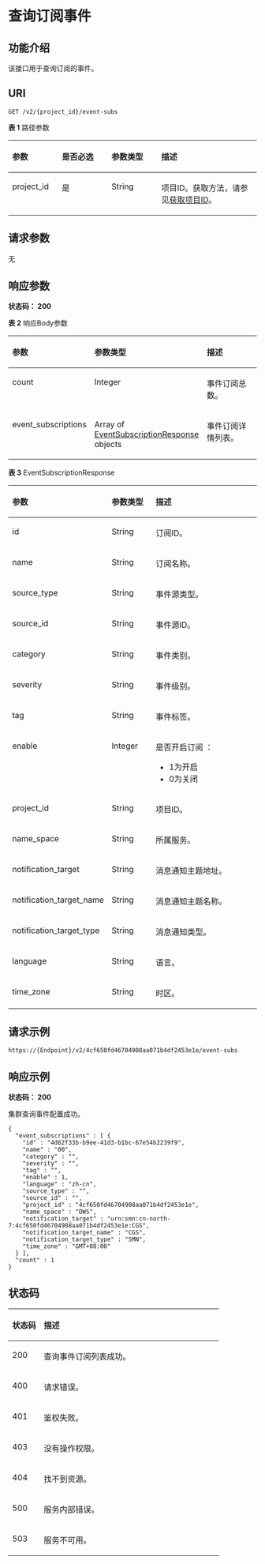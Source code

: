 # 查询订阅事件<a name="ZH-CN_TOPIC_0000001437661633"></a>

## 功能介绍<a name="section1982415349218"></a>

该接口用于查询订阅的事件。

## URI<a name="section168257347216"></a>

```
GET /v2/{project_id}/event-subs
```

**表 1**  路径参数

<a name="table0829103482116"></a>
<table><thead align="left"><tr id="row4827334182118"><th class="cellrowborder" valign="top" width="20%" id="mcps1.2.5.1.1"><p id="p5830193452114"><a name="p5830193452114"></a><a name="p5830193452114"></a>参数</p>
</th>
<th class="cellrowborder" valign="top" width="20%" id="mcps1.2.5.1.2"><p id="p6831163482113"><a name="p6831163482113"></a><a name="p6831163482113"></a>是否必选</p>
</th>
<th class="cellrowborder" valign="top" width="20%" id="mcps1.2.5.1.3"><p id="p1383203492114"><a name="p1383203492114"></a><a name="p1383203492114"></a>参数类型</p>
</th>
<th class="cellrowborder" valign="top" width="40%" id="mcps1.2.5.1.4"><p id="p19833173462112"><a name="p19833173462112"></a><a name="p19833173462112"></a>描述</p>
</th>
</tr>
</thead>
<tbody><tr id="row1382883419216"><td class="cellrowborder" valign="top" width="20%" headers="mcps1.2.5.1.1 "><p id="p198330349212"><a name="p198330349212"></a><a name="p198330349212"></a>project_id</p>
</td>
<td class="cellrowborder" valign="top" width="20%" headers="mcps1.2.5.1.2 "><p id="p1783473416210"><a name="p1783473416210"></a><a name="p1783473416210"></a>是</p>
</td>
<td class="cellrowborder" valign="top" width="20%" headers="mcps1.2.5.1.3 "><p id="p19835134162117"><a name="p19835134162117"></a><a name="p19835134162117"></a>String</p>
</td>
<td class="cellrowborder" valign="top" width="40%" headers="mcps1.2.5.1.4 "><p id="p983619343213"><a name="p983619343213"></a><a name="p983619343213"></a>项目ID。获取方法，请参见<a href="获取项目ID.md">获取项目ID</a>。</p>
</td>
</tr>
</tbody>
</table>

## 请求参数<a name="section14837163414214"></a>

无

## 响应参数<a name="section5838133412111"></a>

**状态码： 200**

**表 2**  响应Body参数

<a name="zh-cn_topic_0000001437698613_response_ListEventSubscriptionResponse"></a>
<table><thead align="left"><tr id="row1684112341215"><th class="cellrowborder" valign="top" width="20%" id="mcps1.2.4.1.1"><p id="p0844173411210"><a name="p0844173411210"></a><a name="p0844173411210"></a>参数</p>
</th>
<th class="cellrowborder" valign="top" width="20%" id="mcps1.2.4.1.2"><p id="p884593442118"><a name="p884593442118"></a><a name="p884593442118"></a>参数类型</p>
</th>
<th class="cellrowborder" valign="top" width="60%" id="mcps1.2.4.1.3"><p id="p148461034202111"><a name="p148461034202111"></a><a name="p148461034202111"></a>描述</p>
</th>
</tr>
</thead>
<tbody><tr id="row684103452115"><td class="cellrowborder" valign="top" width="20%" headers="mcps1.2.4.1.1 "><p id="p1284723482119"><a name="p1284723482119"></a><a name="p1284723482119"></a>count</p>
</td>
<td class="cellrowborder" valign="top" width="20%" headers="mcps1.2.4.1.2 "><p id="p984833418212"><a name="p984833418212"></a><a name="p984833418212"></a>Integer</p>
</td>
<td class="cellrowborder" valign="top" width="60%" headers="mcps1.2.4.1.3 "><p id="p198491334202115"><a name="p198491334202115"></a><a name="p198491334202115"></a>事件订阅总数。</p>
</td>
</tr>
<tr id="row68421234132110"><td class="cellrowborder" valign="top" width="20%" headers="mcps1.2.4.1.1 "><p id="p1785013342216"><a name="p1785013342216"></a><a name="p1785013342216"></a>event_subscriptions</p>
</td>
<td class="cellrowborder" valign="top" width="20%" headers="mcps1.2.4.1.2 "><p id="p138511134132118"><a name="p138511134132118"></a><a name="p138511134132118"></a>Array of <a href="#zh-cn_topic_0000001437698613_response_EventSubscriptionResponse">EventSubscriptionResponse</a> objects</p>
</td>
<td class="cellrowborder" valign="top" width="60%" headers="mcps1.2.4.1.3 "><p id="p13852133472114"><a name="p13852133472114"></a><a name="p13852133472114"></a>事件订阅详情列表。</p>
</td>
</tr>
</tbody>
</table>

**表 3**  EventSubscriptionResponse

<a name="zh-cn_topic_0000001437698613_response_EventSubscriptionResponse"></a>
<table><thead align="left"><tr id="row78547341214"><th class="cellrowborder" valign="top" width="20%" id="mcps1.2.4.1.1"><p id="p1585973415212"><a name="p1585973415212"></a><a name="p1585973415212"></a>参数</p>
</th>
<th class="cellrowborder" valign="top" width="20%" id="mcps1.2.4.1.2"><p id="p686153413215"><a name="p686153413215"></a><a name="p686153413215"></a>参数类型</p>
</th>
<th class="cellrowborder" valign="top" width="60%" id="mcps1.2.4.1.3"><p id="p986219348218"><a name="p986219348218"></a><a name="p986219348218"></a>描述</p>
</th>
</tr>
</thead>
<tbody><tr id="row178544348217"><td class="cellrowborder" valign="top" width="20%" headers="mcps1.2.4.1.1 "><p id="p98631034132114"><a name="p98631034132114"></a><a name="p98631034132114"></a>id</p>
</td>
<td class="cellrowborder" valign="top" width="20%" headers="mcps1.2.4.1.2 "><p id="p486443472120"><a name="p486443472120"></a><a name="p486443472120"></a>String</p>
</td>
<td class="cellrowborder" valign="top" width="60%" headers="mcps1.2.4.1.3 "><p id="p1586517348218"><a name="p1586517348218"></a><a name="p1586517348218"></a>订阅ID。</p>
</td>
</tr>
<tr id="row2854163452117"><td class="cellrowborder" valign="top" width="20%" headers="mcps1.2.4.1.1 "><p id="p18668345218"><a name="p18668345218"></a><a name="p18668345218"></a>name</p>
</td>
<td class="cellrowborder" valign="top" width="20%" headers="mcps1.2.4.1.2 "><p id="p16867113418218"><a name="p16867113418218"></a><a name="p16867113418218"></a>String</p>
</td>
<td class="cellrowborder" valign="top" width="60%" headers="mcps1.2.4.1.3 "><p id="p16867103412210"><a name="p16867103412210"></a><a name="p16867103412210"></a>订阅名称。</p>
</td>
</tr>
<tr id="row3855934172113"><td class="cellrowborder" valign="top" width="20%" headers="mcps1.2.4.1.1 "><p id="p0868163442115"><a name="p0868163442115"></a><a name="p0868163442115"></a>source_type</p>
</td>
<td class="cellrowborder" valign="top" width="20%" headers="mcps1.2.4.1.2 "><p id="p18869834152113"><a name="p18869834152113"></a><a name="p18869834152113"></a>String</p>
</td>
<td class="cellrowborder" valign="top" width="60%" headers="mcps1.2.4.1.3 "><p id="p8870133492111"><a name="p8870133492111"></a><a name="p8870133492111"></a>事件源类型。</p>
</td>
</tr>
<tr id="row4855123442116"><td class="cellrowborder" valign="top" width="20%" headers="mcps1.2.4.1.1 "><p id="p1987143492119"><a name="p1987143492119"></a><a name="p1987143492119"></a>source_id</p>
</td>
<td class="cellrowborder" valign="top" width="20%" headers="mcps1.2.4.1.2 "><p id="p587243442117"><a name="p587243442117"></a><a name="p587243442117"></a>String</p>
</td>
<td class="cellrowborder" valign="top" width="60%" headers="mcps1.2.4.1.3 "><p id="p4873234132110"><a name="p4873234132110"></a><a name="p4873234132110"></a>事件源ID。</p>
</td>
</tr>
<tr id="row5855234112117"><td class="cellrowborder" valign="top" width="20%" headers="mcps1.2.4.1.1 "><p id="p18874103419212"><a name="p18874103419212"></a><a name="p18874103419212"></a>category</p>
</td>
<td class="cellrowborder" valign="top" width="20%" headers="mcps1.2.4.1.2 "><p id="p087563416218"><a name="p087563416218"></a><a name="p087563416218"></a>String</p>
</td>
<td class="cellrowborder" valign="top" width="60%" headers="mcps1.2.4.1.3 "><p id="p148751734102111"><a name="p148751734102111"></a><a name="p148751734102111"></a>事件类别。</p>
</td>
</tr>
<tr id="row1685515342218"><td class="cellrowborder" valign="top" width="20%" headers="mcps1.2.4.1.1 "><p id="p1287614343212"><a name="p1287614343212"></a><a name="p1287614343212"></a>severity</p>
</td>
<td class="cellrowborder" valign="top" width="20%" headers="mcps1.2.4.1.2 "><p id="p9877234172120"><a name="p9877234172120"></a><a name="p9877234172120"></a>String</p>
</td>
<td class="cellrowborder" valign="top" width="60%" headers="mcps1.2.4.1.3 "><p id="p28781334192117"><a name="p28781334192117"></a><a name="p28781334192117"></a>事件级别。</p>
</td>
</tr>
<tr id="row6855834172118"><td class="cellrowborder" valign="top" width="20%" headers="mcps1.2.4.1.1 "><p id="p1487943413214"><a name="p1487943413214"></a><a name="p1487943413214"></a>tag</p>
</td>
<td class="cellrowborder" valign="top" width="20%" headers="mcps1.2.4.1.2 "><p id="p13880734112118"><a name="p13880734112118"></a><a name="p13880734112118"></a>String</p>
</td>
<td class="cellrowborder" valign="top" width="60%" headers="mcps1.2.4.1.3 "><p id="p178817341218"><a name="p178817341218"></a><a name="p178817341218"></a>事件标签。</p>
</td>
</tr>
<tr id="row1185593482119"><td class="cellrowborder" valign="top" width="20%" headers="mcps1.2.4.1.1 "><p id="p10882434172110"><a name="p10882434172110"></a><a name="p10882434172110"></a>enable</p>
</td>
<td class="cellrowborder" valign="top" width="20%" headers="mcps1.2.4.1.2 "><p id="p1088313348215"><a name="p1088313348215"></a><a name="p1088313348215"></a>Integer</p>
</td>
<td class="cellrowborder" valign="top" width="60%" headers="mcps1.2.4.1.3 "><p id="p1870447112814"><a name="p1870447112814"></a><a name="p1870447112814"></a>是否开启订阅 ：</p>
<a name="ul175501011292"></a><a name="ul175501011292"></a><ul id="ul175501011292"><li>1为开启</li><li>0为关闭</li></ul>
</td>
</tr>
<tr id="row1185633432112"><td class="cellrowborder" valign="top" width="20%" headers="mcps1.2.4.1.1 "><p id="p1088533452119"><a name="p1088533452119"></a><a name="p1088533452119"></a>project_id</p>
</td>
<td class="cellrowborder" valign="top" width="20%" headers="mcps1.2.4.1.2 "><p id="p128861634182115"><a name="p128861634182115"></a><a name="p128861634182115"></a>String</p>
</td>
<td class="cellrowborder" valign="top" width="60%" headers="mcps1.2.4.1.3 "><p id="p1788623492110"><a name="p1788623492110"></a><a name="p1788623492110"></a>项目ID。</p>
</td>
</tr>
<tr id="row3856034162112"><td class="cellrowborder" valign="top" width="20%" headers="mcps1.2.4.1.1 "><p id="p12887133415211"><a name="p12887133415211"></a><a name="p12887133415211"></a>name_space</p>
</td>
<td class="cellrowborder" valign="top" width="20%" headers="mcps1.2.4.1.2 "><p id="p168883340213"><a name="p168883340213"></a><a name="p168883340213"></a>String</p>
</td>
<td class="cellrowborder" valign="top" width="60%" headers="mcps1.2.4.1.3 "><p id="p1188963442119"><a name="p1188963442119"></a><a name="p1188963442119"></a>所属服务。</p>
</td>
</tr>
<tr id="row4856734202119"><td class="cellrowborder" valign="top" width="20%" headers="mcps1.2.4.1.1 "><p id="p2089033413219"><a name="p2089033413219"></a><a name="p2089033413219"></a>notification_target</p>
</td>
<td class="cellrowborder" valign="top" width="20%" headers="mcps1.2.4.1.2 "><p id="p1389112346215"><a name="p1389112346215"></a><a name="p1389112346215"></a>String</p>
</td>
<td class="cellrowborder" valign="top" width="60%" headers="mcps1.2.4.1.3 "><p id="p19892193442112"><a name="p19892193442112"></a><a name="p19892193442112"></a>消息通知主题地址。</p>
</td>
</tr>
<tr id="row20856834142113"><td class="cellrowborder" valign="top" width="20%" headers="mcps1.2.4.1.1 "><p id="p11893834112118"><a name="p11893834112118"></a><a name="p11893834112118"></a>notification_target_name</p>
</td>
<td class="cellrowborder" valign="top" width="20%" headers="mcps1.2.4.1.2 "><p id="p128941342216"><a name="p128941342216"></a><a name="p128941342216"></a>String</p>
</td>
<td class="cellrowborder" valign="top" width="60%" headers="mcps1.2.4.1.3 "><p id="p7895153492111"><a name="p7895153492111"></a><a name="p7895153492111"></a>消息通知主题名称。</p>
</td>
</tr>
<tr id="row178561534122117"><td class="cellrowborder" valign="top" width="20%" headers="mcps1.2.4.1.1 "><p id="p16896183410212"><a name="p16896183410212"></a><a name="p16896183410212"></a>notification_target_type</p>
</td>
<td class="cellrowborder" valign="top" width="20%" headers="mcps1.2.4.1.2 "><p id="p98971434152120"><a name="p98971434152120"></a><a name="p98971434152120"></a>String</p>
</td>
<td class="cellrowborder" valign="top" width="60%" headers="mcps1.2.4.1.3 "><p id="p20898734192114"><a name="p20898734192114"></a><a name="p20898734192114"></a>消息通知类型。</p>
</td>
</tr>
<tr id="row1285715343216"><td class="cellrowborder" valign="top" width="20%" headers="mcps1.2.4.1.1 "><p id="p6898173432110"><a name="p6898173432110"></a><a name="p6898173432110"></a>language</p>
</td>
<td class="cellrowborder" valign="top" width="20%" headers="mcps1.2.4.1.2 "><p id="p9899123413217"><a name="p9899123413217"></a><a name="p9899123413217"></a>String</p>
</td>
<td class="cellrowborder" valign="top" width="60%" headers="mcps1.2.4.1.3 "><p id="p1390083462119"><a name="p1390083462119"></a><a name="p1390083462119"></a>语言。</p>
</td>
</tr>
<tr id="row1285783416210"><td class="cellrowborder" valign="top" width="20%" headers="mcps1.2.4.1.1 "><p id="p99017344211"><a name="p99017344211"></a><a name="p99017344211"></a>time_zone</p>
</td>
<td class="cellrowborder" valign="top" width="20%" headers="mcps1.2.4.1.2 "><p id="p179021934112115"><a name="p179021934112115"></a><a name="p179021934112115"></a>String</p>
</td>
<td class="cellrowborder" valign="top" width="60%" headers="mcps1.2.4.1.3 "><p id="p139021134122113"><a name="p139021134122113"></a><a name="p139021134122113"></a>时区。</p>
</td>
</tr>
</tbody>
</table>

## 请求示例<a name="section390423416216"></a>

```
https://{Endpoint}/v2/4cf650fd46704908aa071b4df2453e1e/event-subs
```

## 响应示例<a name="section1590610346210"></a>

**状态码： 200**

集群查询事件配置成功。

```
{
  "event_subscriptions" : [ {
    "id" : "4d62f33b-b9ee-41d3-b1bc-67e54b2239f9",
    "name" : "00",
    "category" : "",
    "severity" : "",
    "tag" : "",
    "enable" : 1,
    "language" : "zh-cn",
    "source_type" : "",
    "source_id" : "",
    "project_id" : "4cf650fd46704908aa071b4df2453e1e",
    "name_space" : "DWS",
    "notification_target" : "urn:smn:cn-north-7:4cf650fd46704908aa071b4df2453e1e:CGS",
    "notification_target_name" : "CGS",
    "notification_target_type" : "SMN",
    "time_zone" : "GMT+08:00"
  } ],
  "count" : 1
}
```

## 状态码<a name="section692319341215"></a>

<a name="zh-cn_topic_0000001437698613_status_code"></a>
<table><thead align="left"><tr id="row19925113418215"><th class="cellrowborder" valign="top" width="15%" id="mcps1.1.3.1.1"><p id="p1192653415214"><a name="p1192653415214"></a><a name="p1192653415214"></a>状态码</p>
</th>
<th class="cellrowborder" valign="top" width="85%" id="mcps1.1.3.1.2"><p id="p1992713347211"><a name="p1992713347211"></a><a name="p1992713347211"></a>描述</p>
</th>
</tr>
</thead>
<tbody><tr id="row29251334102110"><td class="cellrowborder" valign="top" width="15%" headers="mcps1.1.3.1.1 "><p id="p12928133417210"><a name="p12928133417210"></a><a name="p12928133417210"></a>200</p>
</td>
<td class="cellrowborder" valign="top" width="85%" headers="mcps1.1.3.1.2 "><p id="p159289340218"><a name="p159289340218"></a><a name="p159289340218"></a>查询事件订阅列表成功。</p>
</td>
</tr>
<tr id="row31081636112713"><td class="cellrowborder" valign="top" width="15%" headers="mcps1.1.3.1.1 "><p id="p131091536132717"><a name="p131091536132717"></a><a name="p131091536132717"></a>400</p>
</td>
<td class="cellrowborder" valign="top" width="85%" headers="mcps1.1.3.1.2 "><p id="p81091036182715"><a name="p81091036182715"></a><a name="p81091036182715"></a>请求错误。</p>
</td>
</tr>
<tr id="row1090113912720"><td class="cellrowborder" valign="top" width="15%" headers="mcps1.1.3.1.1 "><p id="p1190539182720"><a name="p1190539182720"></a><a name="p1190539182720"></a>401</p>
</td>
<td class="cellrowborder" valign="top" width="85%" headers="mcps1.1.3.1.2 "><p id="p1290839192719"><a name="p1290839192719"></a><a name="p1290839192719"></a>鉴权失败。</p>
</td>
</tr>
<tr id="row1761647172718"><td class="cellrowborder" valign="top" width="15%" headers="mcps1.1.3.1.1 "><p id="p106154715274"><a name="p106154715274"></a><a name="p106154715274"></a>403</p>
</td>
<td class="cellrowborder" valign="top" width="85%" headers="mcps1.1.3.1.2 "><p id="p19611471274"><a name="p19611471274"></a><a name="p19611471274"></a>没有操作权限。</p>
</td>
</tr>
<tr id="row674211425276"><td class="cellrowborder" valign="top" width="15%" headers="mcps1.1.3.1.1 "><p id="p1274213428279"><a name="p1274213428279"></a><a name="p1274213428279"></a>404</p>
</td>
<td class="cellrowborder" valign="top" width="85%" headers="mcps1.1.3.1.2 "><p id="p14742194292717"><a name="p14742194292717"></a><a name="p14742194292717"></a>找不到资源。</p>
</td>
</tr>
<tr id="row1374723212272"><td class="cellrowborder" valign="top" width="15%" headers="mcps1.1.3.1.1 "><p id="p1747143220276"><a name="p1747143220276"></a><a name="p1747143220276"></a>500</p>
</td>
<td class="cellrowborder" valign="top" width="85%" headers="mcps1.1.3.1.2 "><p id="p13747153212275"><a name="p13747153212275"></a><a name="p13747153212275"></a>服务内部错误。</p>
</td>
</tr>
<tr id="row108555282714"><td class="cellrowborder" valign="top" width="15%" headers="mcps1.1.3.1.1 "><p id="p1861352172716"><a name="p1861352172716"></a><a name="p1861352172716"></a>503</p>
</td>
<td class="cellrowborder" valign="top" width="85%" headers="mcps1.1.3.1.2 "><p id="p14863526273"><a name="p14863526273"></a><a name="p14863526273"></a>服务不可用。</p>
</td>
</tr>
</tbody>
</table>

